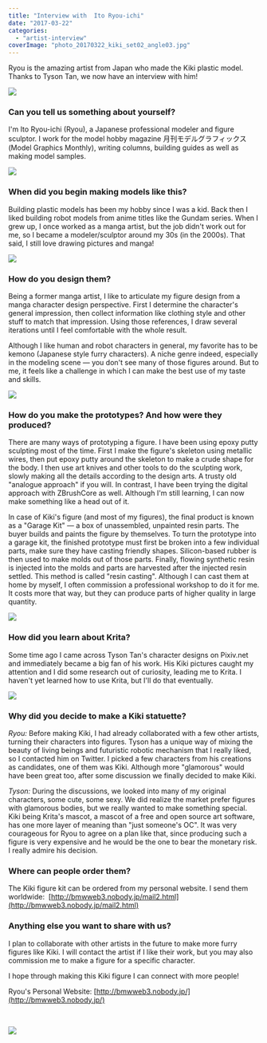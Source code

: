 ```yaml
---
title: "Interview with  Ito Ryou-ichi"
date: "2017-03-22"
categories: 
  - "artist-interview"
coverImage: "photo_20170322_kiki_set02_angle03.jpg"
---
```


Ryou is the amazing artist from Japan who made the Kiki plastic model. Thanks to Tyson Tan, we now have an interview with him!

[![](/images/posts/2017/photo_20170322_kiki_set01_angle01-300x200.jpg)](https://krita.org/wp-content/uploads/2017/03/photo_20170322_kiki_set01_angle01.jpg)

### Can you tell us something about yourself?

I'm Ito Ryou-ichi (Ryou), a Japanese professional modeler and figure sculptor. I work for the model hobby magazine 月刊モデルグラフィックス (Model Graphics Monthly), writing columns, building guides as well as making model samples.

[![](/images/posts/2017/photo_20170322_kiki_set01_angle02-300x200.jpg)](https://krita.org/wp-content/uploads/2017/03/photo_20170322_kiki_set01_angle02.jpg)

### When did you begin making models like this?

Building plastic models has been my hobby since I was a kid. Back then I liked building robot models from anime titles like the Gundam series. When I grew up, I once worked as a manga artist, but the job didn't work out for me, so I became a modeler/sculptor around my 30s (in the 2000s). That said, I still love drawing pictures and manga!

[![](/images/posts/2017/photo_20170322_kiki_set01_angle03a-300x200.jpg)](https://krita.org/wp-content/uploads/2017/03/photo_20170322_kiki_set01_angle03a.jpg)

### How do you design them?

Being a former manga artist, I like to articulate my figure design from a manga character design perspective. First I determine the character's general impression, then collect information like clothing style and other stuff to match that impression. Using those references, I draw several iterations until I feel comfortable with the whole result.

Although I like human and robot characters in general, my favorite has to be kemono (Japanese style furry characters). A niche genre indeed, especially in the modeling scene — you don't see many of those figures around. But to me, it feels like a challenge in which I can make the best use of my taste and skills.

[![](/images/posts/2017/photo_20170322_kiki_set01_angle04-300x200.jpg)](https://krita.org/wp-content/uploads/2017/03/photo_20170322_kiki_set01_angle04.jpg)

### How do you make the prototypes? And how were they produced?

There are many ways of prototyping a figure. I have been using epoxy putty sculpting most of the time. First I make the figure's skeleton using metallic wires, then put epoxy putty around the skeleton to make a crude shape for the body. I then use art knives and other tools to do the sculpting work, slowly making all the details according to the design arts. A trusty old "analogue approach" if you will. In contrast, I have been trying the digital approach with ZBrushCore as well. Although I'm still learning, I can now make something like a head out of it.

In case of Kiki's figure (and most of my figures), the final product is known as a "Garage Kit" — a box of unassembled, unpainted resin parts. The buyer builds and paints the figure by themselves. To turn the prototype into a garage kit, the finished prototype must first be broken into a few individual parts, make sure they have casting friendly shapes. Silicon-based rubber is then used to make molds out of those parts. Finally, flowing synthetic resin is injected into the molds and parts are harvested after the injected resin settled. This method is called "resin casting". Although I can cast them at home by myself, I often commission a professional workshop to do it for me. It costs more that way, but they can produce parts of higher quality in large quantity.

[![](/images/posts/2017/photo_20170322_kiki_set02_angle01-1-300x200.jpg)](https://krita.org/wp-content/uploads/2017/03/photo_20170322_kiki_set02_angle01-1.jpg)

### How did you learn about Krita?

Some time ago I came across Tyson Tan's character designs on Pixiv.net and immediately became a big fan of his work. His Kiki pictures caught my attention and I did some research out of curiosity, leading me to Krita. I haven't yet learned how to use Krita, but I'll do that eventually.

[![](/images/posts/2017/photo_20170322_kiki_set02_angle02-300x200.jpg)](https://krita.org/wp-content/uploads/2017/03/photo_20170322_kiki_set02_angle02.jpg)

### Why did you decide to make a Kiki statuette?

_Ryou:_ Before making Kiki, I had already collaborated with a few other artists, turning their characters into figures. Tyson has a unique way of mixing the beauty of living beings and futuristic robotic mechanism that I really liked, so I contacted him on Twitter. I picked a few characters from his creations as candidates, one of them was Kiki. Although more "glamorous" would have been great too, after some discussion we finally decided to make Kiki.

_Tyson:_ During the discussions, we looked into many of my original characters, some cute, some sexy. We did realize the market prefer figures with glamorous bodies, but we really wanted to make something special. Kiki being Krita's mascot, a mascot of a free and open source art software, has one more layer of meaning than "just someone's OC". It was very courageous for Ryou to agree on a plan like that, since producing such a figure is very expensive and he would be the one to bear the monetary risk. I really admire his decision.

### Where can people order them?

The Kiki figure kit can be ordered from my personal website. I send them worldwide:  [http://bmwweb3.nobody.jp/mail2.html](http://bmwweb3.nobody.jp/mail2.html)

### Anything else you want to share with us?

I plan to collaborate with other artists in the future to make more furry figures like Kiki. I will contact the artist if I like their work, but you may also commission me to make a figure for a specific character.

I hope through making this Kiki figure I can connect with more people!

Ryou's Personal Website: [http://bmwweb3.nobody.jp/](http://bmwweb3.nobody.jp/)

 

[![](/images/posts/2017/photo_20170322_kiki_set02_angle03-1024x681.jpg)](https://krita.org/wp-content/uploads/2017/03/photo_20170322_kiki_set02_angle03.jpg)
